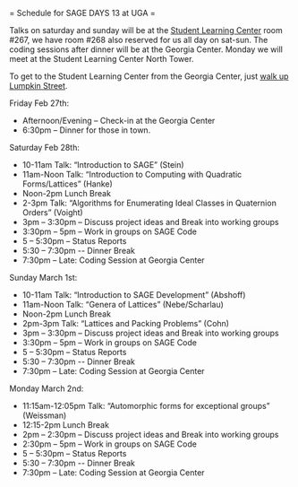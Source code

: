 = Schedule for SAGE DAYS 13 at UGA =

Talks on saturday and sunday will be at the <A HREF="http://www.slc.uga.edu/directions/index.html">Student Learning Center</A> room #267, we have room #268 also reserved for us all day on sat-sun.
The coding sessions after dinner will be at the Georgia Center. Monday we will meet at the Student Learning Center North Tower.

To get to the Student Learning Center from the Georgia Center, just <A HREF="Directions
Link: <http://maps.google.com/maps?f=d&source=s_d&saddr=georgia+center-uga&daddr=Bldg.+0081,+48+Baxter+St.,+Athens,+GA+30602+(Student+Learning+Center)&geocode=FfXzBQIdL7kH-yGwPsVHdQ3PYw%3BCbuwNibzyWq6FdYNBgIdS8gH-yHNsvPikPCGjw&hl=en&mra=pe&mrcr=0&dirflg=w&sll=33.975705,-83.37528&sspn=0.136091,0.2211&ie=UTF8&z=16">walk up Lumpkin Street</A>.

Friday Feb 27th:

  *  Afternoon/Evening – Check-in at the Georgia Center
  *   6:30pm – Dinner for those in town.
 

Saturday Feb 28th:

 * 10-11am Talk: “Introduction to SAGE” (Stein)
 * 11am-Noon Talk:  “Introduction to Computing with Quadratic Forms/Lattices” (Hanke)
 * Noon-2pm Lunch Break
 * 2-3pm Talk:  “Algorithms for Enumerating Ideal Classes in Quaternion Orders” (Voight)
 * 3pm – 3:30pm – Discuss project ideas and Break into working groups
 * 3:30pm – 5pm – Work in groups on SAGE Code
 * 5 – 5:30pm – Status Reports
 * 5:30 – 7:30pm  -- Dinner Break
 * 7:30pm – Late:  Coding Session at Georgia Center


Sunday March 1st:

  *    10-11am Talk:  “Introduction to SAGE Development” (Abshoff)
  *  11am-Noon Talk:  “Genera of Lattices” (Nebe/Scharlau)
  *   Noon-2pm Lunch Break
  * 2pm-3pm Talk:  “Lattices and Packing Problems” (Cohn)
  *  3pm – 3:30pm – Discuss project ideas and Break into working groups
  * 3:30pm – 5pm – Work in groups on SAGE Code
  *   5 – 5:30pm – Status Reports
  *  5:30 – 7:30pm  -- Dinner Break
  *  7:30pm – Late:  Coding Session at Georgia Center
 

Monday March 2nd:

   *  11:15am-12:05pm Talk:  “Automorphic forms for exceptional groups” (Weissman)
   * 12:15-2pm Lunch Break
   *  2pm – 2:30pm – Discuss project ideas and Break into working groups
   *  2:30pm – 5pm – Work in groups on SAGE Code
   *  5 – 5:30pm – Status Reports
   *  5:30 – 7:30pm  -- Dinner Break
   *  7:30pm – Late:  Coding Session at Georgia Center
